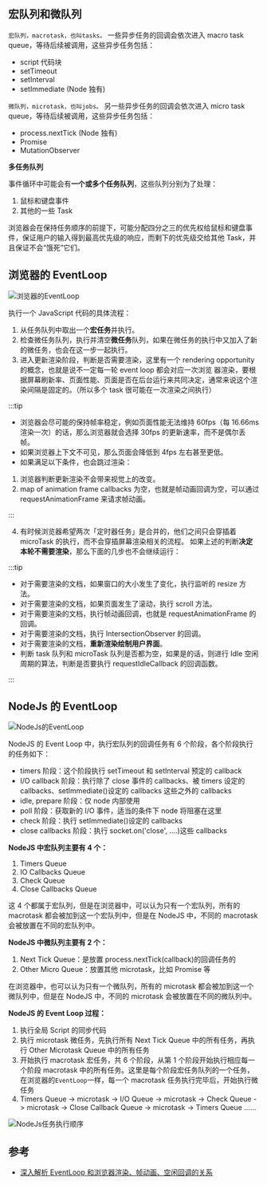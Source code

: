 ## 宏队列和微队列

`宏队列，macrotask，也叫tasks。` 一些异步任务的回调会依次进入 macro task queue，等待后续被调用，这些异步任务包括：

- script 代码块
- setTimeout
- setInterval
- setImmediate (Node 独有)

`微队列，microtask，也叫jobs。` 另一些异步任务的回调会依次进入 micro task queue，等待后续被调用，这些异步任务包括：

- process.nextTick (Node 独有)
- Promise
- MutationObserver

**多任务队列**

事件循环中可能会有**一个或多个任务队列**，这些队列分别为了处理：

1. 鼠标和键盘事件
2. 其他的一些 Task

浏览器会在保持任务顺序的前提下，可能分配四分之三的优先权给鼠标和键盘事件，保证用户的输入得到最高优先级的响应，而剩下的优先级交给其他 Task，并且保证不会“饿死”它们。

## 浏览器的 EventLoop

![浏览器的EventLoop](/img/浏览器的EventLoop.png)

执行一个 JavaScript 代码的具体流程：

1. 从任务队列中取出一个**宏任务**并执行。
2. 检查微任务队列，执行并清空**微任务**队列，如果在微任务的执行中又加入了新的微任务，也会在这一步一起执行。
3. 进入更新渲染阶段，判断是否需要渲染，这里有一个 rendering opportunity 的概念，也就是说不一定每一轮 event loop 都会对应一次浏览 器渲染，要根据屏幕刷新率、页面性能、页面是否在后台运行来共同决定，通常来说这个渲染间隔是固定的。（所以多个 task 很可能在一次渲染之间执行）

:::tip

- 浏览器会尽可能的保持帧率稳定，例如页面性能无法维持 60fps（每 16.66ms 渲染一次）的话，那么浏览器就会选择 30fps 的更新速率，而不是偶尔丢帧。
- 如果浏览器上下文不可见，那么页面会降低到 4fps 左右甚至更低。
- 如果满足以下条件，也会跳过渲染：

1. 浏览器判断更新渲染不会带来视觉上的改变。
2. map of animation frame callbacks 为空，也就是帧动画回调为空，可以通过 requestAnimationFrame 来请求帧动画。

:::

4. 有时候浏览器希望两次「定时器任务」是合并的，他们之间只会穿插着 microTask 的执行，而不会穿插屏幕渲染相关的流程。
   如果上述的判断**决定本轮不需要渲染**，那么下面的几步也不会继续运行：

:::tip

- 对于需要渲染的文档，如果窗口的大小发生了变化，执行监听的 resize 方法。
- 对于需要渲染的文档，如果页面发生了滚动，执行 scroll 方法。
- 对于需要渲染的文档，执行帧动画回调，也就是 requestAnimationFrame 的回调。
- 对于需要渲染的文档，执行 IntersectionObserver 的回调。
- 对于需要渲染的文档，**重新渲染绘制用户界面**。
- 判断 task 队列和 microTask 队列是否都为空，如果是的话，则进行 Idle 空闲周期的算法，判断是否要执行 requestIdleCallback 的回调函数。

:::

## NodeJs 的 EventLoop

![NodeJs的EventLoop](/img/NodeJs的EventLoop.png)

NodeJS 的 Event Loop 中，执行宏队列的回调任务有 6 个阶段，各个阶段执行的任务如下：

- timers 阶段：这个阶段执行 setTimeout 和 setInterval 预定的 callback
- I/O callback 阶段：执行除了 close 事件的 callbacks、被 timers 设定的 callbacks、setImmediate()设定的 callbacks 这些之外的 callbacks
- idle, prepare 阶段：仅 node 内部使用
- poll 阶段：获取新的 I/O 事件，适当的条件下 node 将阻塞在这里
- check 阶段：执行 setImmediate()设定的 callbacks
- close callbacks 阶段：执行 socket.on('close', ....)这些 callbacks

**NodeJS 中宏队列主要有 4 个：**

1. Timers Queue
2. IO Callbacks Queue
3. Check Queue
4. Close Callbacks Queue

这 4 个都属于宏队列，但是在浏览器中，可以认为只有一个宏队列，所有的 macrotask 都会被加到这一个宏队列中，但是在 NodeJS 中，不同的 macrotask 会被放置在不同的宏队列中。

**NodeJS 中微队列主要有 2 个：**

1. Next Tick Queue：是放置 process.nextTick(callback)的回调任务的
2. Other Micro Queue：放置其他 microtask，比如 Promise 等

在浏览器中，也可以认为只有一个微队列，所有的 microtask 都会被加到这一个微队列中，但是在 NodeJS 中，不同的 microtask 会被放置在不同的微队列中。

**NodeJS 的 Event Loop 过程：**

1. 执行全局 Script 的同步代码
2. 执行 microtask 微任务，先执行所有 Next Tick Queue 中的所有任务，再执行 Other Microtask Queue 中的所有任务
3. 开始执行 macrotask 宏任务，共 6 个阶段，从第 1 个阶段开始执行相应每一个阶段 macrotask 中的所有任务。这里是每个阶段宏任务队列的一个任务，在浏览器的`EventLoop`一样，每一个 macrotask 任务执行完毕后，开始执行微任务
4. Timers Queue -> microtask -> I/O Queue -> microtask -> Check Queue -> microtask -> Close Callback Queue -> microtask -> Timers Queue ......

![NodeJs任务执行顺序](/img/NodeJs任务执行顺序.png)

## 参考

- [深入解析 EventLoop 和浏览器渲染、帧动画、空闲回调的关系](https://zhuanlan.zhihu.com/p/142742003)
